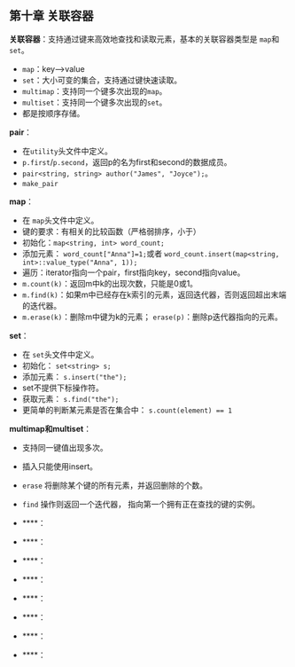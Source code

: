 ## 第十章 关联容器

**关联容器**：支持通过键来高效地查找和读取元素，基本的关联容器类型是 `map`和 `set`。
- `map`：key-->value
- `set`：大小可变的集合，支持通过键快速读取。
- `multimap`：支持同一个键多次出现的`map`。
- `multiset`：支持同一个键多次出现的`set`。
- 都是按顺序存储。

**pair**：
- 在`utility`头文件中定义。
- `p.first`/`p.second`，返回p的名为first和second的数据成员。
- `pair<string, string> author("James", "Joyce");`。
- `make_pair`

**map**：
- 在 `map`头文件中定义。
- 键的要求：有相关的比较函数（严格弱排序，小于）
- 初始化：`map<string, int> word_count;`
- 添加元素： `word_count["Anna"]=1;`或者 `word_count.insert(map<string, int>::value_type("Anna", 1));`
- 遍历：iterator指向一个pair，first指向key，second指向value。
- `m.count(k)`：返回m中k的出现次数，只能是0或1。
- `m.find(k)`：如果m中已经存在k索引的元素，返回迭代器，否则返回超出末端的迭代器。
- `m.erase(k)`：删除m中键为k的元素； `erase(p)`：删除p迭代器指向的元素。

**set**：
- 在 `set`头文件中定义。
- 初始化： `set<string> s;`
- 添加元素： `s.insert("the");`
- set不提供下标操作符。
- 获取元素： `s.find("the");`
- 更简单的判断某元素是否在集合中： `s.count(element) == 1`

**multimap和multiset**：
- 支持同一键值出现多次。
- 插入只能使用insert。
- `erase` 将删除某个键的所有元素，并返回删除的个数。
- `find` 操作则返回一个迭代器， 指向第一个拥有正在查找的键的实例。

- ****：
- ****：
- ****：
- ****：
- ****：
- ****：
- ****：
- ****：
